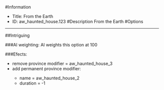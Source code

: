 #Information
 - Title: From the Earth
 - ID: aw_haunted_house.123
#Description
From the Earth
#Options

___
##Intriguing

###AI weighting:
AI weights this option at 100


###Efects:<ul><li>remove province modifier = aw_haunted_house_3</li><li>add permanent province modifier:</li><ul><li>name = aw_haunted_house_2</li><li>duration = -1</li></ul></ul>
